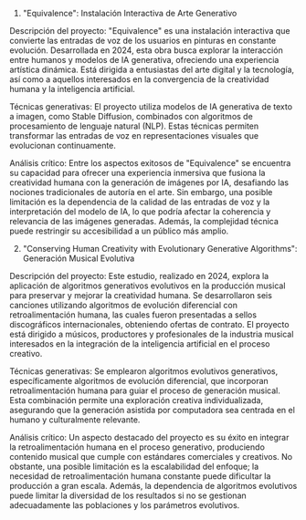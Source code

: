 1. "Equivalence": Instalación Interactiva de Arte Generativo
   
Descripción del proyecto:
"Equivalence" es una instalación interactiva que convierte las entradas de voz de los usuarios en pinturas en constante evolución. Desarrollada en 2024, esta obra busca explorar la interacción entre humanos y modelos de IA generativa, ofreciendo una experiencia artística dinámica. Está dirigida a entusiastas del arte digital y la tecnología, así como a aquellos interesados en la convergencia de la creatividad humana y la inteligencia artificial.

Técnicas generativas:
El proyecto utiliza modelos de IA generativa de texto a imagen, como Stable Diffusion, combinados con algoritmos de procesamiento de lenguaje natural (NLP). Estas técnicas permiten transformar las entradas de voz en representaciones visuales que evolucionan continuamente.

Análisis crítico:
Entre los aspectos exitosos de "Equivalence" se encuentra su capacidad para ofrecer una experiencia inmersiva que fusiona la creatividad humana con la generación de imágenes por IA, desafiando las nociones tradicionales de autoría en el arte. Sin embargo, una posible limitación es la dependencia de la calidad de las entradas de voz y la interpretación del modelo de IA, lo que podría afectar la coherencia y relevancia de las imágenes generadas. Además, la complejidad técnica puede restringir su accesibilidad a un público más amplio.

2. "Conserving Human Creativity with Evolutionary Generative Algorithms": Generación Musical Evolutiva

Descripción del proyecto:
Este estudio, realizado en 2024, explora la aplicación de algoritmos generativos evolutivos en la producción musical para preservar y mejorar la creatividad humana. Se desarrollaron seis canciones utilizando algoritmos de evolución diferencial con retroalimentación humana, las cuales fueron presentadas a sellos discográficos internacionales, obteniendo ofertas de contrato. El proyecto está dirigido a músicos, productores y profesionales de la industria musical interesados en la integración de la inteligencia artificial en el proceso creativo.

Técnicas generativas:
Se emplearon algoritmos evolutivos generativos, específicamente algoritmos de evolución diferencial, que incorporan retroalimentación humana para guiar el proceso de generación musical. Esta combinación permite una exploración creativa individualizada, asegurando que la generación asistida por computadora sea centrada en el humano y culturalmente relevante.

Análisis crítico:
Un aspecto destacado del proyecto es su éxito en integrar la retroalimentación humana en el proceso generativo, produciendo contenido musical que cumple con estándares comerciales y creativos. No obstante, una posible limitación es la escalabilidad del enfoque; la necesidad de retroalimentación humana constante puede dificultar la producción a gran escala. Además, la dependencia de algoritmos evolutivos puede limitar la diversidad de los resultados si no se gestionan adecuadamente las poblaciones y los parámetros evolutivos.
